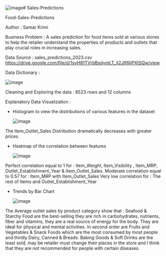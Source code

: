 ![image](https://github.com/SamarKri/sales-predictions/assets/136517111/7959440c-965c-4e8c-87ee-36e4c95976ae)# Sales-Predictions

Food-Sales-Predictions

Author : 
Samar Krimi

Business Problem : 
A sales prediction for food items sold at various stores to help the retailer understand the properties of products and outlets that play crucial roles in increasing sales.

Data Source : sales_predictions_2023.csv
https://drive.google.com/file/d/1syH81TVrbBsdymLT_jl2JIf6IjPXtSQw/view

Data Dictionary :

![image](https://github.com/SamarKri/sales-predictions/assets/136517111/a7edf536-1174-4ce9-b46b-7e13beaf292c)


Cleaning and Exploring the data : 8523 rows and 12 columns

Explanatory Data Visualization :

- Histogram to view the distributions of various features in the dataset

  ![image](https://github.com/SamarKri/sales-predictions/assets/136517111/e4e74db0-a1e7-40d6-a0a7-35a05b2034a2)

The Item_Outlet_Sales Distribution dramatically decreases with greater prices

- Heatmap of the correlation between features

   ![image](https://github.com/SamarKri/sales-predictions/assets/136517111/876d45d7-c47c-46b2-a10b-a5792cfe7377)

Perfect correlation equal to 1 for : Item_Weight, Item_Visibility , Item_MRP, Outlet_Establishment_Year & Item_Outlet_Sales.
Moderate correlation equal to 0.57 for : Item_MRP with Item_Outlet_Sales
Very low correlation for : The rest of Items and Outlet_Establishment_Year 

- Trends by Bar Chart

  ![image](https://github.com/SamarKri/sales-predictions/assets/136517111/254c3142-f5f6-4fc8-baa0-f5561764d60b)

The Average outlet sales by product category show that : Seafood & Starchy Food are the best-selling they are rich in carbohydrates, nutrients, fiber and vitamins, they are a real source of energy for the body. They are ideal for physical and mental activities. 
In second order are Fruits and Vegetables & Snack Foods which are the most consumed by most people and thirdly Dairy, Canned & Breads. 
Baking Goods & Soft Drinks are the least sold, may be retailer must change their places in the store and I think that they are not recommended for people with certain diseases.


